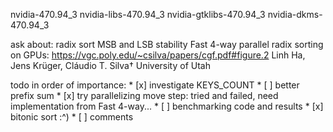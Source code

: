 nvidia-470.94_3
nvidia-libs-470.94_3
nvidia-gtklibs-470.94_3
nvidia-dkms-470.94_3

ask about:
    radix sort MSB and LSB stability
    Fast 4-way parallel radix sorting on GPUs:
        https://vgc.poly.edu/~csilva/papers/cgf.pdf#figure.2
        Linh Ha, Jens Krüger, Cláudio T. Silva†
        University of Utah


todo in order of importance:
    * [x] investigate KEYS_COUNT
    * [ ] better prefix sum
    * [x] try parallelizing move step: tried and failed, need implementation from Fast 4-way...
    * [ ] benchmarking code and results
    * [x] bitonic sort :^)
    * [ ] comments
